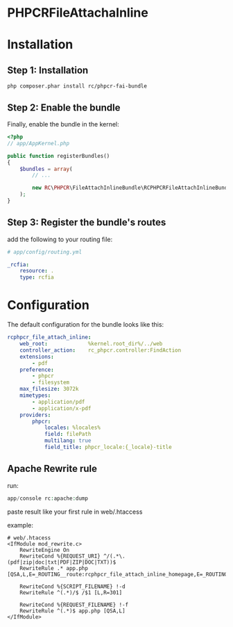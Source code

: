PHPCRFileAttachaInline
======================

# Installation


## Step 1: Installation

```
php composer.phar install rc/phpcr-fai-bundle
```


## Step 2: Enable the bundle

Finally, enable the bundle in the kernel:

``` php
<?php
// app/AppKernel.php

public function registerBundles()
{
    $bundles = array(
        // ...

        new RC\PHPCR\FileAttachInlineBundle\RCPHPCRFileAttachInlineBundle(),
    );
}
```

## Step 3: Register the bundle's routes

add the following to your routing file:

``` yaml
# app/config/routing.yml

_rcfia:
    resource: .
    type: rcfia
```


# Configuration

The default configuration for the bundle looks like this:

``` yaml
rcphpcr_file_attach_inline:
    web_root:             %kernel.root_dir%/../web
    controller_action:    rc_phpcr.controller:FindAction
    extensions:
        - pdf
    preference:
        - phpcr
        - filesystem
    max_filesize: 3072k
    mimetypes:
        - application/pdf
        - application/x-pdf
    providers:
        phpcr:
            locales: %locales%
            field: filePath
            multilang: true
            field_title: phpcr_locale:{_locale}-title
```

## Apache Rewrite rule
run:
``` php
app/console rc:apache:dump
```

paste result like your first rule in web/.htaccess

example:
```
# web/.htacess
<IfModule mod_rewrite.c>
    RewriteEngine On
    RewriteCond %{REQUEST_URI} ^/(.*\.(pdf|zip|doc|txt|PDF|ZIP|DOC|TXT))$
    RewriteRule .* app.php [QSA,L,E=_ROUTING__route:rcphpcr_file_attach_inline_homepage,E=_ROUTING_file:%1,E=_ROUTING_DEFAULTS__controller:RC\\PHPCR\\FileAttachInlineBundle\\Controller\\DefaultController\:\:FindAction]
    
    RewriteCond %{SCRIPT_FILENAME} !-d
    RewriteRule ^(.*)/$ /$1 [L,R=301]

    RewriteCond %{REQUEST_FILENAME} !-f
    RewriteRule ^(.*)$ app.php [QSA,L]
</IfModule>
```
